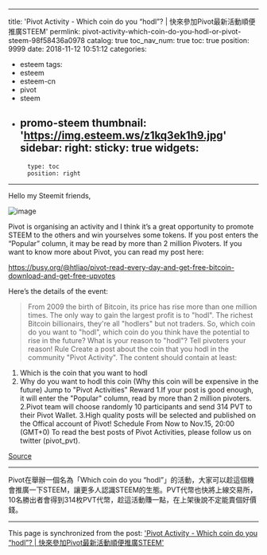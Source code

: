 
---
title: 'Pivot Activity - Which coin do you “hodl”? | 快來參加Pivot最新活動順便推廣STEEM'
permlink: pivot-activity-which-coin-do-you-hodl-or-pivot-steem-98f58436a0978
catalog: true
toc_nav_num: true
toc: true
position: 9999
date: 2018-11-12 10:51:12
categories:
- esteem
tags:
- esteem
- esteem-cn
- pivot
- steem
- promo-steem
thumbnail: 'https://img.esteem.ws/z1kq3ek1h9.jpg'
sidebar:
    right:
        sticky: true
widgets:
    -
        type: toc
        position: right
---


Hello my Steemit friends,

 ![image](https://img.esteem.ws/z1kq3ek1h9.jpg)

Pivot is organising an activity and I think it’s a great opportunity to promote STEEM to the others and win yourselves some tokens. If you post enters the “Popular” column, it may be read by more than 2 million Pivoters. If you want to know more about Pivot, you can read my post here:

https://busy.org/@htliao/pivot-read-every-day-and-get-free-bitcoin-download-and-get-free-upvotes

Here’s the details of the event:

> From 2009 the birth of Bitcoin, its price has rise more than one million times. The only way to gain the largest profit is to "hodl". The richest Bitcoin billionairs, they're all "hodlers" but not traders. So, which coin do you want to "hodl", which coin do you think have the potential to rise in the future? What is your reason to "hodl"? Tell pivoters your reason!
Rule
Create a post about the coin that you hodl in the community "Pivot Activity". The content
should contain at least:
1. Which is the coin that you want to hodl
2. Why do you want to hodl this coin (Why this coin will be expensive in the future)
Jump to "Pivot Activities"
Reward
1.If your post is good enough, it will enter the "Popular" column, read by more than 2 million pivoters.
2.Pivot team will choose randomly 10 participants and send 314 PVT to their Pivot Wallet.
3.High quality posts will be selected and published on the Offical account of Pivot!
Schedule
From Now to Nov.15, 20:00 (GMT+0)
To read the best posts of Pivot Activities, please follow us on twitter (pivot_pvt).

[Source](https://www.pivot.one/share/post/5be58ede595ce73affabc332?uid=5baf76f702b87505230b5ca3&invite_code=DLNPNU)

<hr>


Pivot在舉辦一個名為「Which coin do you “hodl”」的活動，大家可以趁這個機會推廣一下STEEM，讓更多人認識STEEM的生態。PVT代幣也快將上線交易所，10名勝出者會得到314枚PVT代幣，趁這活動賺一點，在上架後說不定能賣個好價錢。

- - -

This page is synchronized from the post: ['Pivot Activity - Which coin do you “hodl”? | 快來參加Pivot最新活動順便推廣STEEM'](https://steemit.com/@htliao/pivot-activity-which-coin-do-you-hodl-or-pivot-steem-98f58436a0978)
